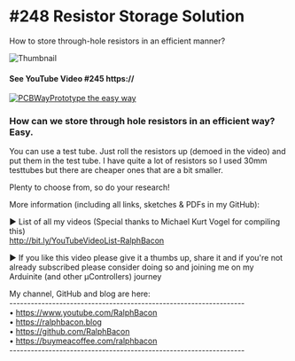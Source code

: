 # #248 Resistor Storage Solution
How to store through-hole resistors in an efficient manner?

![Thumbnail](https://user-images.githubusercontent.com/20911308/186482344-b6bd2c73-a1dd-4786-8f1a-2b95de9f9679.png)  
#### See YouTube Video #245 https://

[![PCBWayPrototype the easy way](https://user-images.githubusercontent.com/20911308/185422574-52a4e7db-c680-4dd2-87be-1f1dd1db6a65.gif "PCBWay - up to 20% Discount on 4 & 6-layer PCBs")](https://pcbway.com/)  

### How can we store through hole resistors in an efficient way? Easy.

You can use a test tube. Just roll the resistors up (demoed in the video) and put them in the test tube. I have quite a lot of resistors so I used 30mm testtubes but there are cheaper ones that are a bit smaller.

Plenty to choose from, so do your research!




More information (including all links, sketches & PDFs in my GitHub):


► List of all my videos
(Special thanks to Michael Kurt Vogel for compiling this)  
http://bit.ly/YouTubeVideoList-RalphBacon

► If you like this video please give it a thumbs up, share it and if you're not already subscribed please consider doing so and joining me on my Arduinite (and other μControllers) journey

My channel, GitHub and blog are here:  
\------------------------------------------------------------------  
• https://www.youtube.com/RalphBacon  
• https://ralphbacon.blog  
• https://github.com/RalphBacon  
• https://buymeacoffee.com/ralphbacon  
\------------------------------------------------------------------

